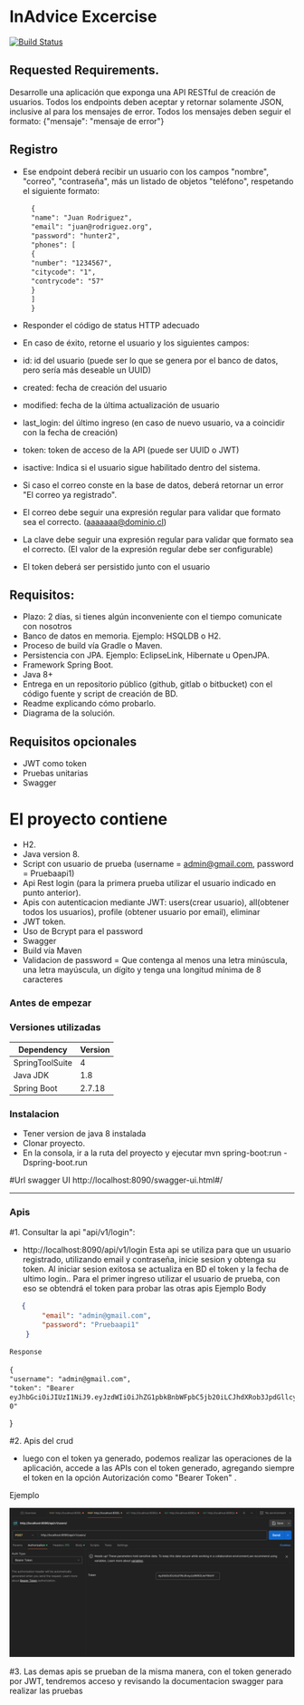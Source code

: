 # InAdvice Excercise

[![Build Status](https://travis-ci.org/joemccann/dillinger.svg?branch=master)](https://travis-ci.org/joemccann/dillinger)

## Requested Requirements.

Desarrolle una aplicación que exponga una API RESTful de creación de usuarios.
Todos los endpoints deben aceptar y retornar solamente JSON, inclusive al para los mensajes de error.
Todos los mensajes deben seguir el formato:
{"mensaje": "mensaje de error"}

## Registro

- Ese endpoint deberá recibir un usuario con los campos "nombre", "correo", "contraseña", más
un listado de objetos "teléfono", respetando el siguiente formato:

        {
        "name": "Juan Rodriguez",
        "email": "juan@rodriguez.org",
        "password": "hunter2",
        "phones": [
        {
        "number": "1234567",
        "citycode": "1",
        "contrycode": "57"
        }
        ]
        }

- Responder el código de status HTTP adecuado
- En caso de éxito, retorne el usuario y los siguientes campos:
- id: id del usuario (puede ser lo que se genera por el banco de datos, pero sería más
deseable un UUID)
- created: fecha de creación del usuario
- modified: fecha de la última actualización de usuario
- last_login: del último ingreso (en caso de nuevo usuario, va a coincidir con la fecha
de creación)
- token: token de acceso de la API (puede ser UUID o JWT)
- isactive: Indica si el usuario sigue habilitado dentro del sistema.
- Si caso el correo conste en la base de datos, deberá retornar un error "El correo ya
registrado".
- El correo debe seguir una expresión regular para validar que formato sea el correcto.
(aaaaaaa@dominio.cl)
- La clave debe seguir una expresión regular para validar que formato sea el correcto. (El
valor de la expresión regular debe ser configurable)
- El token deberá ser persistido junto con el usuario


## Requisitos:
- Plazo: 2 días, si tienes algún inconveniente con el tiempo comunicate con nosotros
- Banco de datos en memoria. Ejemplo: HSQLDB o H2.
- Proceso de build vía Gradle o Maven.
- Persistencia con JPA. Ejemplo: EclipseLink, Hibernate u OpenJPA.
- Framework Spring Boot.
- Java 8+
- Entrega en un repositorio público (github, gitlab o bitbucket) con el código fuente y script de
creación de BD.
- Readme explicando cómo probarlo.
- Diagrama de la solución.

## Requisitos opcionales
- JWT como token
- Pruebas unitarias
- Swagger

# El proyecto contiene

  - H2.
  - Java version 8.
  - Script con usuario de prueba (username = admin@gmail.com, password = Pruebaapi1)
  - Api Rest login (para la primera prueba utilizar el usuario indicado en punto anterior).
  - Apis con autenticacion mediante JWT: users(crear usuario), all(obtener todos los usuarios), profile (obtener usuario por email), eliminar
  - JWT token.
  - Uso de Bcrypt para el password
  - Swagger
  - Build vía Maven
  - Validacion de password = Que contenga al menos una letra minúscula, una letra mayúscula, un dígito y tenga una longitud mínima de 8 caracteres


###  Antes de empezar

### Versiones utilizadas

| Dependency | Version |
| ------ | ------ |
| SpringToolSuite| 4|
| Java JDK  | 1.8 |
| Spring Boot  | 2.7.18 |


### Instalacion

- Tener version de java 8 instalada
- Clonar proyecto.
- En la consola,  ir a la ruta del proyecto y ejecutar mvn spring-boot:run -Dspring-boot.run

#Url swagger UI
http://localhost:8090/swagger-ui.html#/

------------------------------------------------------------------------------------------

### Apis


#1. Consultar la api "api/v1/login":

 - http://localhost:8090/api/v1/login
   Esta api se utiliza para que un usuario registrado, utilizando email y contraseña, inicie sesion y obtenga su token. Al iniciar sesion exitosa se actualiza en BD el token y la fecha de ultimo login..
	 Para el primer ingreso utilizar el usuario de prueba, con eso se obtendrá el token para probar las otras apis
   Ejemplo Body

 ```json
    {
         "email": "admin@gmail.com",
         "password": "Pruebaapi1"
     }
 ```
 	
 	Response
 	
	{
    "username": "admin@gmail.com",
    "token": "Bearer eyJhbGciOiJIUzI1NiJ9.eyJzdWIiOiJhZG1pbkBnbWFpbC5jb20iLCJhdXRob3JpdGllcyI6WyJST0xFX1VTRVIiXSwiaWF0IjoxNzE1NjU3ODgzLCJleHAiOjE3MTU3NDQyODN9.obYr1iDhAPA7LYXRt6GRLE6EscDv64i7KqZiaqf_S-0"
  }
 	
#2. Apis del crud

 - luego con el token ya generado, podemos realizar las operaciones de la aplicación, accede a las APIs con el token generado, agregando siempre el token en la opción Autorización como "Bearer Token" .	

Ejemplo

![alt text](https://github.com/alanisPao/desafio-inAdvance-bci/blob/main/token.png?raw=true)



#3. Las demas apis se prueban de la misma manera, con el token generado por JWT, tendremos acceso y revisando la documentacion swagger para realizar las pruebas
